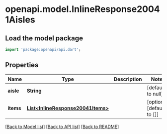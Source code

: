 # openapi.model.InlineResponse20041Aisles

## Load the model package
```dart
import 'package:openapi/api.dart';
```

## Properties
Name | Type | Description | Notes
------------ | ------------- | ------------- | -------------
**aisle** | **String** |  | [default to null]
**items** | [**List&lt;InlineResponse20041Items&gt;**](InlineResponse20041Items.md) |  | [optional] [default to []]

[[Back to Model list]](../README.md#documentation-for-models) [[Back to API list]](../README.md#documentation-for-api-endpoints) [[Back to README]](../README.md)


